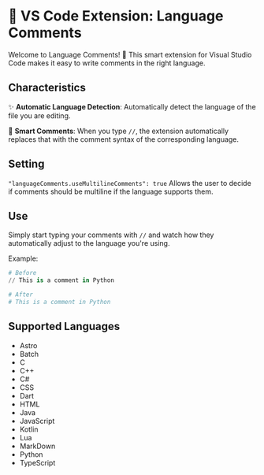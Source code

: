 # 🚀 VS Code Extension: Language Comments

Welcome to Language Comments! 🌟 This smart extension for Visual Studio Code makes it easy to write comments in the right language.

## Characteristics

✨ **Automatic Language Detection**: Automatically detect the language of the file you are editing.

📝 **Smart Comments**: When you type `//`, the extension automatically replaces that with the comment syntax of the corresponding language.

## Setting

`"languageComments.useMultilineComments": true`
Allows the user to decide if comments should be multiline if the language supports them.

## Use

Simply start typing your comments with `//` and watch how they automatically adjust to the language you're using.

Example:

```python
# Before
// This is a comment in Python

# After
# This is a comment in Python
```
## Supported Languages
- Astro
- Batch
- C
- C++
- C#
- CSS
- Dart
- HTML
- Java
- JavaScript
- Kotlin
- Lua
- MarkDown
- Python
- TypeScript
  

